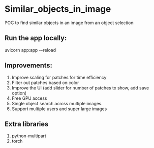 # Similar_objects_in_image 

POC to find similar objects in an image from an object selection

## Run the app locally: 

uvicorn app:app --reload

## Improvements:

1. Improve scaling for patches for time efficiency 
2. Filter out patches based on color 
3. Improve the UI (add slider for number of patches to show, add save option)
4. Free GPU access
5. Single object search across multiple images
6. Support multiple users and super large images 

## Extra libraries

1. python-multipart
2. torch 